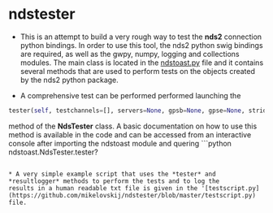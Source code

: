 # ndstester
* This is an attempt to build a very rough way to test the **nds2** connection python bindings.
In order to use this tool, the nds2 python swig bindings are required, as well as the  gwpy, numpy, logging and collections modules.
The main class is located in the [ndstoast.py](https://github.com/mikelovskij/ndstester/blob/master/ndstoast.py) 
file and it contains several methods that are used to perform tests on the objects created by the nds2 python package.

* A comprehensive test can be performed performed launching the
 ```python 
 tester(self, testchannels=[], servers=None, gpsb=None, gpse=None, stride=5, nrand=10, avail_check=True)
 ```
method of the **NdsTester** class. A basic documentation on how to use this method is available in the code and can be accessed
from an interactive console after importing the ndstoast module and quering ```python
 ndstoast.NdsTester.tester? 
 ```

* A very simple example script that uses the *tester* and *resultlogger* methods to perform the tests and to log the
results in a human readable txt file is given in the '[testscript.py](https://github.com/mikelovskij/ndstester/blob/master/testscript.py)
 file.
